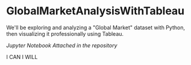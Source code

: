 # GlobalMarketAnalysisWithTableau
We'll be exploring and analyzing a "Global Market" dataset with Python, then visualizing it professionally using Tableau.

_Jupyter Notebook Attached in the repository_

I CAN I WILL 


